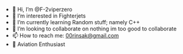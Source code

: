 - 👋 Hi, I’m @F-2viperzero
- 👀 I’m interested in Fighterjets
- 🌱 I’m currently learning Random stuff; namely C++
- 💞️ I’m looking to collaborate on nothing im too good to collaborate
- 📫 How to reach me: 00rinsak@gmail.com
- 🛫 Aviation Enthusiast

<!---
F-2viperzero/F-2viperzero is a ✨ special ✨ repository because its `README.md` (this file) appears on your GitHub profile.
You can click the Preview link to take a look at your changes.
--->
